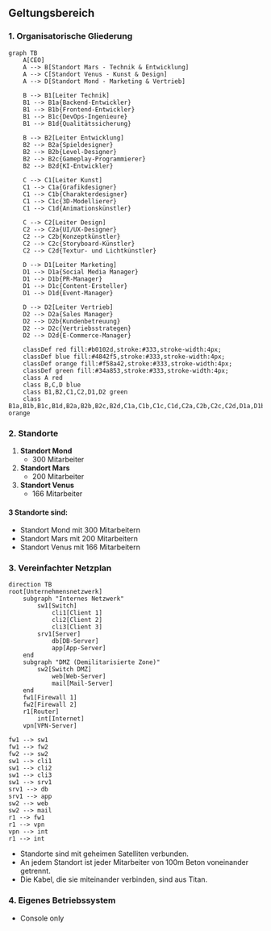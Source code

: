 ## Geltungsbereich

### 1. Organisatorische Gliederung
```mermaid
graph TB
    A[CEO]
    A --> B[Standort Mars - Technik & Entwicklung]
    A --> C[Standort Venus - Kunst & Design]
    A --> D[Standort Mond - Marketing & Vertrieb]
    
    B --> B1[Leiter Technik]
    B1 --> B1a{Backend-Entwickler}
    B1 --> B1b{Frontend-Entwickler}
    B1 --> B1c{DevOps-Ingenieure}
    B1 --> B1d{Qualitätssicherung}
    
    B --> B2[Leiter Entwicklung]
    B2 --> B2a{Spieldesigner}
    B2 --> B2b{Level-Designer}
    B2 --> B2c{Gameplay-Programmierer}
    B2 --> B2d{KI-Entwickler}
    
    C --> C1[Leiter Kunst]
    C1 --> C1a{Grafikdesigner}
    C1 --> C1b{Charakterdesigner}
    C1 --> C1c{3D-Modellierer}
    C1 --> C1d{Animationskünstler}
    
    C --> C2[Leiter Design]
    C2 --> C2a{UI/UX-Designer}
    C2 --> C2b{Konzeptkünstler}
    C2 --> C2c{Storyboard-Künstler}
    C2 --> C2d{Textur- und Lichtkünstler}
    
    D --> D1[Leiter Marketing]
    D1 --> D1a{Social Media Manager}
    D1 --> D1b{PR-Manager}
    D1 --> D1c{Content-Ersteller}
    D1 --> D1d{Event-Manager}
    
    D --> D2[Leiter Vertrieb]
    D2 --> D2a{Sales Manager}
    D2 --> D2b{Kundenbetreuung}
    D2 --> D2c{Vertriebsstrategen}
    D2 --> D2d{E-Commerce-Manager}

    classDef red fill:#b0102d,stroke:#333,stroke-width:4px;
    classDef blue fill:#4842f5,stroke:#333,stroke-width:4px;
    classDef orange fill:#f58a42,stroke:#333,stroke-width:4px;
    classDef green fill:#34a853,stroke:#333,stroke-width:4px;
    class A red
    class B,C,D blue
    class B1,B2,C1,C2,D1,D2 green
    class B1a,B1b,B1c,B1d,B2a,B2b,B2c,B2d,C1a,C1b,C1c,C1d,C2a,C2b,C2c,C2d,D1a,D1b,D1c,D1d,D2a,D2b,D2c,D2d orange

```
### 2. Standorte

1. **Standort Mond**
   - 300 Mitarbeiter
2. **Standort Mars**
   - 200 Mitarbeiter
3. **Standort Venus**
   - 166 Mitarbeiter

#### 3 Standorte sind:
- Standort Mond mit 300 Mitarbeitern
- Standort Mars mit 200 Mitarbeitern
- Standort Venus mit 166 Mitarbeitern

### 3. Vereinfachter Netzplan
```mermaid
direction TB
root[Unternehmensnetzwerk]
    subgraph "Internes Netzwerk"
        sw1[Switch]
            cli1[Client 1]
            cli2[Client 2]
            cli3[Client 3]
        srv1[Server]
            db[DB-Server]
            app[App-Server]
    end
    subgraph "DMZ (Demilitarisierte Zone)"
        sw2[Switch DMZ]
            web[Web-Server]
            mail[Mail-Server]
    end
    fw1[Firewall 1]
    fw2[Firewall 2]
    r1[Router]
        int[Internet]
    vpn[VPN-Server]

fw1 --> sw1
fw1 --> fw2
fw2 --> sw2
sw1 --> cli1
sw1 --> cli2
sw1 --> cli3
sw1 --> srv1
srv1 --> db
srv1 --> app
sw2 --> web
sw2 --> mail
r1 --> fw1
r1 --> vpn
vpn --> int
r1 --> int
```

- Standorte sind mit geheimen Satelliten verbunden.
- An jedem Standort ist jeder Mitarbeiter von 100m Beton voneinander getrennt.
- Die Kabel, die sie miteinander verbinden, sind aus Titan.

### 4. Eigenes Betriebssystem

- Console only
